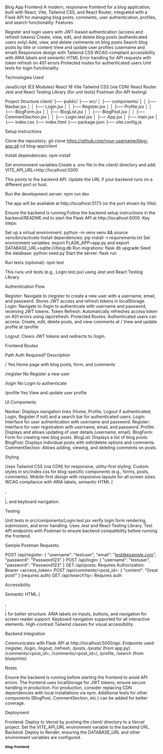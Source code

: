 Blog App Frontend
A modern, responsive frontend for a blog application, built with React, Vite, Tailwind CSS, and React Router, integrated with a Flask API for managing blog posts, comments, user authentication, profiles, and search functionality.
 Features

Register and login users with JWT-based authentication (access and refresh tokens)
Create, view, edit, and delete blog posts (authenticated users only)
Add, view, and delete comments on blog posts
Search blog posts by title or content
View and update user profiles (username and email)
Responsive design with Tailwind CSS
WCAG-compliant accessibility with ARIA labels and semantic HTML
Error handling for API requests with token refresh on 401 errors
Protected routes for authenticated users
Unit tests for login functionality

 Technologies Used

JavaScript (ES Modules)
React 18
Vite
Tailwind CSS (via CDN)
React Router
Jest and React Testing Library (for unit tests)
Postman (for API testing)

 Project Structure
client/
├── public/
├── src/
│   ├── components/
│   │   ├── Navbar.jsx
│   │   ├── Login.jsx
│   │   ├── Register.jsx
│   │   ├── Profile.jsx
│   │   ├── BlogForm.jsx
│   │   ├── BlogList.jsx
│   │   ├── BlogPost.jsx
│   │   ├── CommentSection.jsx
│   │   ├── Login.test.jsx
│   ├── App.jsx
│   ├── main.jsx
│   ├── index.css
├── index.html
├── package.json
├── vite.config.js

 Setup Instructions

Clone the repository:
git clone https://github.com/your-username/blog-app.git
cd blog-app/client


Install dependencies:
npm install


Set environment variables:Create a .env file in the client/ directory and add:
VITE_API_URL=http://localhost:5000

This points to the backend API. Update the URL if your backend runs on a different port or host.

Run the development server:
npm run dev

The app will be available at http://localhost:5173 (or the port shown by Vite).

Ensure the backend is running:Follow the backend setup instructions in the backend/README.md to start the Flask API at http://localhost:5000. Key steps:

Set up a virtual environment: python -m venv venv && source venv/bin/activate
Install dependencies: pip install -r requirements.txt
Set environment variables: export FLASK_APP=app.py and export DATABASE_URL=sqlite:///blog.db
Run migrations: flask db upgrade
Seed the database: python seed.py
Start the server: flask run


Run tests (optional):
npm test

This runs unit tests (e.g., Login.test.jsx) using Jest and React Testing Library.


 Authentication Flow

Register: Navigate to /register to create a new user with a username, email, and password. Stores JWT access and refresh tokens in localStorage.
Login: Navigate to /login to authenticate with username and password, receiving JWT tokens.
Token Refresh: Automatically refreshes access token on 401 errors using /api/refresh.
Protected Routes: Authenticated users can access:
Create, edit, delete posts, and view comments at /
View and update profile at /profile


Logout: Clears JWT tokens and redirects to /login.

 Frontend Routes



Path
Auth Required?
Description



/
Yes
Home page with blog posts, form, and comments


/register
No
Register a new user


/login
No
Login to authenticate


/profile
Yes
View and update user profile


 UI Components

Navbar: Displays navigation links (Home, Profile, Logout if authenticated; Login, Register if not) and a search bar for authenticated users.
Login: Interface for user authentication with username and password.
Register: Interface for user registration with username, email, and password.
Profile: Displays and allows updating of user details (username, email).
BlogForm: Form for creating new blog posts.
BlogList: Displays a list of blog posts.
BlogPost: Displays individual posts with edit/delete options and comments.
CommentSection: Allows adding, viewing, and deleting comments on posts.

 Styling

Uses Tailwind CSS (via CDN) for responsive, utility-first styling.
Custom styles in src/index.css for blog-specific components (e.g., forms, posts, comments).
Mobile-first design with responsive layouts for all screen sizes.
WCAG compliance with ARIA labels, semantic HTML (<section>, <main>, <article>), and keyboard navigation.

 Testing

Unit tests in src/components/Login.test.jsx verify login form rendering, submission, and error handling.
Uses Jest and React Testing Library.
Test API endpoints with Postman to ensure backend compatibility before running the frontend.

Sample Postman Requests:

POST /api/register: { "username": "testuser", "email": "test@example.com", "password": "Password123" }
POST /api/login: { "username": "testuser", "password": "Password123" }
GET /api/posts: Requires Authorization: Bearer <access_token>
POST /api/comments/<post_id>: { "content": "Great post!" } (requires auth)
GET /api/search?q=<query>: Requires auth

 Accessibility

Semantic HTML (<section>, <main>, <article>) for better structure.
ARIA labels on inputs, buttons, and navigation for screen reader support.
Keyboard navigation supported for all interactive elements.
High-contrast Tailwind classes for visual accessibility.

 Backend Integration

Communicates with Flask API at http://localhost:5000/api.
Endpoints used:
/register, /login, /logout, /refresh, /posts, /posts/<id> (from app.py)
/comments/<post_id>, /comments/<post_id>/<id>, /profile, /search (from blueprints)



 Notes

Ensure the backend is running before starting the frontend to avoid API errors.
The frontend uses localStorage for JWT tokens; ensure secure handling in production.
For production, consider replacing CDN dependencies with local installations via npm.
Additional tests for other components (BlogPost, CommentSection, etc.) can be added for better coverage.

 Deployment

Frontend: Deploy to Vercel by pushing the client/ directory to a Vercel project. Set the VITE_API_URL environment variable to the backend URL.
Backend: Deploy to Render, ensuring the DATABASE_URL and other environment variables are configured.
# blog-frontend
